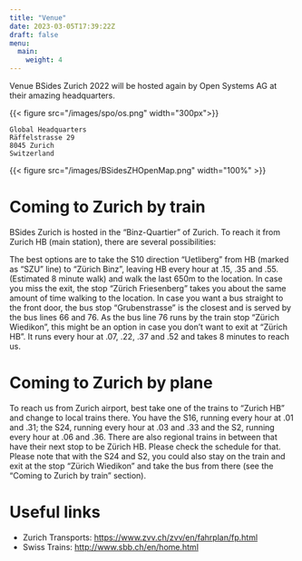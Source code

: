 ```yaml
---
title: "Venue"
date: 2023-03-05T17:39:22Z
draft: false
menu:
  main:
    weight: 4
---
```


Venue BSides Zurich 2022 will be hosted again by Open Systems AG at their
amazing headquarters.

{{< figure src="/images/spo/os.png" width="300px">}}

```
Global Headquarters
Räffelstrasse 29
8045 Zurich
Switzerland
```

{{< figure src="/images/BSidesZHOpenMap.png" width="100%" >}}

# Coming to Zurich by train

BSides Zurich is hosted in the “Binz-Quartier” of Zurich. To reach it from
Zurich HB (main station), there are several possibilities:

The best options are to take the S10 direction “Uetliberg” from HB (marked as
“SZU” line) to “Zürich Binz”, leaving HB every hour at .15, .35 and .55.
(Estimated 8 minute walk) and walk the last 650m to the location. In case you
miss the exit, the stop “Zürich Friesenberg” takes you about the same amount of
time walking to the location. In case you want a bus straight to the front door,
the bus stop “Grubenstrasse” is the closest and is served by the bus lines 66
and 76. As the bus line 76 runs by the train stop “Zürich Wiedikon”, this might
be an option in case you don’t want to exit at “Zürich HB”. It runs every hour
at .07, .22, .37 and .52 and takes 8 minutes to reach us.

# Coming to Zurich by plane

To reach us from Zurich airport, best take one of the trains to “Zurich HB” and
change to local trains there. You have the S16, running every hour at .01 and
.31; the S24, running every hour at .03 and .33 and the S2, running every hour
at .06 and .36. There are also regional trains in between that have their next
stop to be Zürich HB. Please check the schedule for that. Please note that with
the S24 and S2, you could also stay on the train and exit at the stop “Zürich
Wiedikon” and take the bus from there (see the “Coming to Zurich by train”
section).

# Useful links

- Zurich Transports: https://www.zvv.ch/zvv/en/fahrplan/fp.html
- Swiss Trains: http://www.sbb.ch/en/home.html
